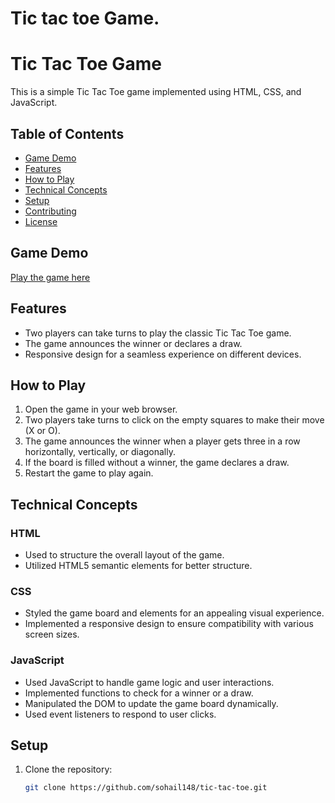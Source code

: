 # Tic tac toe Game.
# Tic Tac Toe Game

This is a simple Tic Tac Toe game implemented using HTML, CSS, and JavaScript.

## Table of Contents

- [Game Demo](#game-demo)
- [Features](#features)
- [How to Play](#how-to-play)
- [Technical Concepts](#technical-concepts)
- [Setup](#setup)
- [Contributing](#contributing)
- [License](#license)

## Game Demo



[Play the game here](https://sohail148.github.io/Tic-tac-toe/)

## Features

- Two players can take turns to play the classic Tic Tac Toe game.
- The game announces the winner or declares a draw.
- Responsive design for a seamless experience on different devices.

## How to Play

1. Open the game in your web browser.
2. Two players take turns to click on the empty squares to make their move (X or O).
3. The game announces the winner when a player gets three in a row horizontally, vertically, or diagonally.
4. If the board is filled without a winner, the game declares a draw.
5. Restart the game to play again.

## Technical Concepts

### HTML

- Used to structure the overall layout of the game.
- Utilized HTML5 semantic elements for better structure.

### CSS

- Styled the game board and elements for an appealing visual experience.
- Implemented a responsive design to ensure compatibility with various screen sizes.

### JavaScript

- Used JavaScript to handle game logic and user interactions.
- Implemented functions to check for a winner or a draw.
- Manipulated the DOM to update the game board dynamically.
- Used event listeners to respond to user clicks.

## Setup

1. Clone the repository:

   ```bash
   git clone https://github.com/sohail148/tic-tac-toe.git
